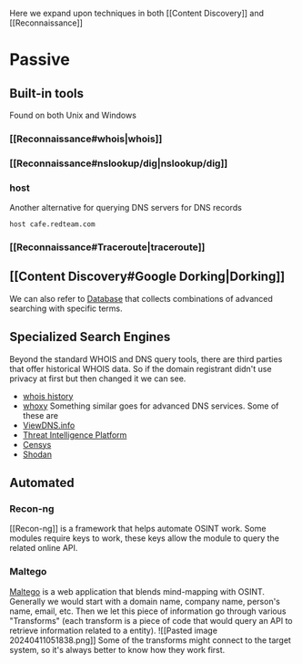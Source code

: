 Here we expand upon techniques in both [[Content Discovery]] and [[Reconnaissance]] 
# Passive 
## Built-in tools
Found on both Unix and Windows
### [[Reconnaissance#whois|whois]]
### [[Reconnaissance#nslookup/dig|nslookup/dig]]
### host
Another alternative for querying DNS servers for DNS records
```shell
host cafe.redteam.com
```
### [[Reconnaissance#Traceroute|traceroute]]
## [[Content Discovery#Google Dorking|Dorking]]
We can also refer to [Database](https://www.exploit-db.com/google-hacking-database) that collects combinations of advanced searching with specific terms.
## Specialized Search Engines
Beyond the standard WHOIS and DNS query tools, there are third parties that offer historical WHOIS data. So if the domain registrant didn't use privacy at first but then changed it we can see.
- [whois history](https://whois-history.whoisxmlapi.com/lookup)
- [whoxy](https://www.whoxy.com/whois-history/)
Something similar goes for advanced DNS services. Some of these are
- [ViewDNS.info](https://viewdns.info/)
- [Threat Intelligence Platform](https://threatintelligenceplatform.com/)
- [Censys](https://search.censys.io/) 
- [Shodan](https://www.shodan.io/)
## Automated
### Recon-ng
[[Recon-ng]] is a framework that helps automate OSINT work. Some modules require keys to work, these keys allow the module to query the related online API.
### Maltego
[Maltego](https://www.maltego.com/) is a web application that blends mind-mapping with OSINT. Generally we would start with a domain name, company name, person's name, email, etc. Then we let this piece of information go through various "Transforms" (each transform is a piece of code that would query an API to retrieve information related to a entity).
![[Pasted image 20240411051838.png]]
Some of the transforms might connect to the target system, so it's always better to know how they work first.